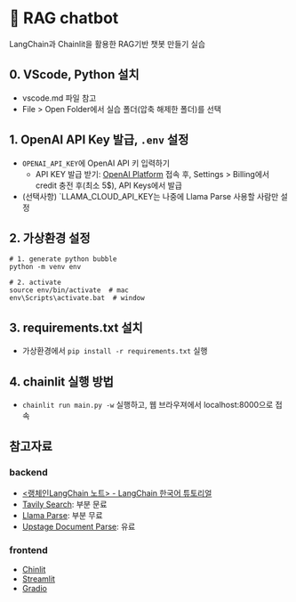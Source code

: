 # 🤖 RAG chatbot
LangChain과 Chainlit을 활용한 RAG기반 챗봇 만들기 실습

## 0. VScode, Python 설치

* vscode.md 파일 참고
* File > Open Folder에서 실습 폴더(압축 해제한 폴더)를 선택

## 1. OpenAI API Key 발급, `.env` 설정

* `OPENAI_API_KEY`에 OpenAI API 키 입력하기
    * API KEY 발급 받기: [OpenAI Platform](https://platform.openai.com/) 접속 후, Settings > Billing에서 credit 충전 후(최소 5$), API Keys에서 발급
* (선택사항) `LLAMA_CLOUD_API_KEY는 나중에 Llama Parse 사용할 사람만 설정

## 2. 가상환경 설정
```
# 1. generate python bubble
python -m venv env

# 2. activate
source env/bin/activate  # mac
env\Scripts\activate.bat  # window
```

## 3. requirements.txt 설치

* 가상환경에서 `pip install -r requirements.txt` 실행

## 4. chainlit 실행 방법
* `chainlit run main.py -w` 실행하고, 웹 브라우져에서 localhost:8000으로 접속

## 참고자료

### backend
* [<랭체인LangChain 노트> - LangChain 한국어 튜토리얼](https://wikidocs.net/book/14314)
* [Tavily Search](https://www.tavily.com/): 부분 문료
* [Llama Parse](https://www.llamaindex.ai/llamaparse): 부분 무료
* [Upstage Document Parse](https://www.upstage.ai/products/document-parse): 유료

### frontend
* [Chinlit](https://docs.chainlit.io/get-started/overview)
* [Streamlit](https://streamlit.io/)
* [Gradio](https://www.gradio.app/)

